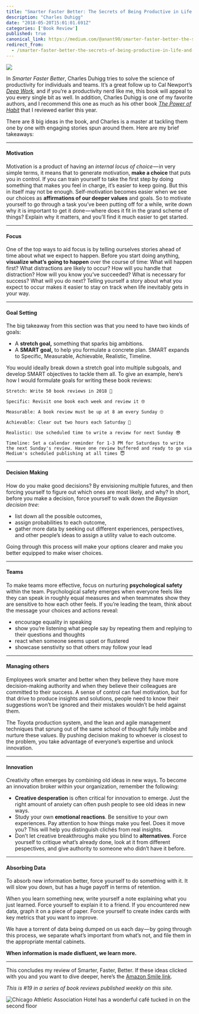 ```yaml
---
title: "Smarter Faster Better: The Secrets of Being Productive in Life and Business"
description: "Charles Duhigg"
date: "2018-05-20T15:01:01.691Z"
categories: ['Book Review']
published: true
canonical_link: https://medium.com/@anant90/smarter-faster-better-the-secrets-of-being-productive-in-life-and-business-b49ae9eeac6b
redirect_from:
  - /smarter-faster-better-the-secrets-of-being-productive-in-life-and-business-b49ae9eeac6b
---
```


![](/assets/blog/smarter-faster-better-the-secrets-of-being-productive-in-life-and-business/asset-1.png)

In _Smarter Faster Better_, Charles Duhigg tries to solve the science of productivity for individuals and teams. It’s a great follow up to Cal Newport’s [_Deep Work_](https://anantjain.dev/deep-work-c4a1b7232482)_,_ and if you’re a productivity nerd like me, this book will appeal to you every single bit as well. In addition, Charles Duhigg is one of my favorite authors, and I recommend this one as much as his other book [_The Power of Habit_](https://anantjain.dev/the-power-of-habit-25418fa8f832) that I reviewed earlier this year.

There are 8 big ideas in the book, and Charles is a master at tackling them one by one with engaging stories spun around them. Here are my brief takeaways:

---

#### Motivation

Motivation is a product of having an _internal locus of choice_ — in very simple terms, it means that to generate motivation, **make a choice** that puts you in control. If you can train yourself to take the first step by doing something that makes you feel in charge, it’s easier to keep going. But this in itself may not be enough. Self-motivation becomes easier when we see our choices as **affirmations of our deeper values** and goals. So to motivate yourself to go through a task you’ve been putting off for a while, write down why it is important to get it done — where does it fit in the grand scheme of things? Explain why it matters, and you’ll find it much easier to get started.

---

#### Focus

One of the top ways to aid focus is by telling ourselves stories ahead of time about what we expect to happen. Before you start doing anything, **visualize what’s going to happen** over the course of time: What will happen first? What distractions are likely to occur? How will you handle that distraction? How will you know you’ve succeeded? What is necessary for success? What will you do next? Telling yourself a story about what you expect to occur makes it easier to stay on track when life inevitably gets in your way.

---

#### Goal Setting

The big takeaway from this section was that you need to have two kinds of goals:

-   A **stretch goal,** something that sparks big ambitions.
-   A **SMART goal,** to help you formulate a concrete plan. SMART expands to Specific, Measurable, Achievable, Realistic, Timeline.

You would ideally break down a stretch goal into multiple subgoals, and develop SMART objectives to tackle them all. To give an example, here’s how I would formulate goals for writing these book reviews:

```
Stretch: Write 50 book reviews in 2018 🤯

Specific: Revisit one book each week and review it 🤓

Measurable: A book review must be up at 8 am every Sunday 🙄

Achievable: Clear out two hours each Saturday 😬

Realistic: Use scheduled time to write a review for next Sunday 😎

Timeline: Set a calendar reminder for 1-3 PM for Saturdays to write the next Sunday's review. Have one review buffered and ready to go via Medium's scheduled publishing at all times 😇
```

---

#### Decision Making

How do you make good decisions? By envisioning multiple futures, and then forcing yourself to figure out which ones are most likely, and why? In short, before you make a decision, force yourself to walk down the _Bayesian decision tree_:

-   list down all the possible outcomes,
-   assign probabilities to each outcome,
-   gather more data by seeking out different experiences, perspectives, and other people’s ideas to assign a utility value to each outcome.

Going through this process will make your options clearer and make you better equipped to make wiser choices.

---

#### Teams

To make teams more effective, focus on nurturing **psychological safety** within the team. Psychological safety emerges when everyone feels like they can speak in roughly equal measures and when teammates show they are sensitive to how each other feels. If you’re leading the team, think about the message your choices and actions reveal:

-   encourage equality in speaking
-   show you’re listening what people say by repeating them and replying to their questions and thoughts
-   react when someone seems upset or flustered
-   showcase senstivity so that others may follow your lead

---

#### Managing others

Employees work smarter and better when they believe they have more decision-making authority and when they believe their colleagues are committed to their success. A sense of control can fuel motivation, but for that drive to produce insights and solutions, people need to know their suggestions won’t be ignored and their mistakes wouldn’t be held against them.

The Toyota production system, and the lean and agile management techniques that sprung out of the same school of thought fully imbibe and nurture these values. By pushing decision making to whoever is closest to the problem, you take advantage of everyone’s expertise and unlock innovation.

---

#### Innovation

Creativity often emerges by combining old ideas in new ways. To become an innovation broker within your organization, remember the following:

-   **Creative desperation** is often critical for innovation to emerge. Just the right amount of anxiety can often push people to see old ideas in new ways.
-   Study your own **emotional reactions**. Be sensitive to your own experiences. Pay attention to how things make you feel. Does it move you? This will help you distinguish clichés from real insights.
-   Don’t let creative breakthroughs make you blind to **alternatives**. Force yourself to critique what’s already done, look at it from different pespectives, and give authority to someone who didn’t have it before.

---

#### Absorbing Data

To absorb new information better, force yourself to do something with it. It will slow you down, but has a huge payoff in terms of retention.

When you learn something new, write yourself a note explaining what you just learned. Force yourself to explain it to a friend. If you encountered new data, graph it on a piece of paper. Force yourself to create index cards with key metrics that you want to improve.

We have a torrent of data being dumped on us each day — by going through this process, we separate what’s important from what’s not, and file them in the appropriate mental cabinets.

**When information is made disfluent, we learn more.**

---

This concludes my review of Smarter, Faster, Better. If these ideas clicked with you and you want to dive deeper, here’s the [Amazon Smile link](https://smile.amazon.com/Smarter-Faster-Better-Transformative-Productivity/dp/0812983599/).

_This is #19 in a series of book reviews published weekly on this site._

![Chicago Athletic Association Hotel has a wonderful café tucked in on the second floor](/assets/blog/smarter-faster-better-the-secrets-of-being-productive-in-life-and-business/asset-2.png)

